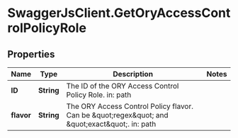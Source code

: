# SwaggerJsClient.GetOryAccessControlPolicyRole

## Properties
Name | Type | Description | Notes
------------ | ------------- | ------------- | -------------
**ID** | **String** | The ID of the ORY Access Control Policy Role.  in: path | 
**flavor** | **String** | The ORY Access Control Policy flavor. Can be \&quot;regex\&quot; and \&quot;exact\&quot;.  in: path | 


